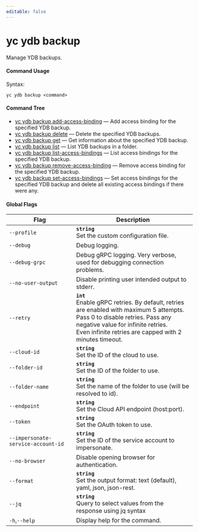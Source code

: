 ```yaml
---
editable: false
---
```


# yc ydb backup

Manage YDB backups.

#### Command Usage

Syntax: 

`yc ydb backup <command>`

#### Command Tree

- [yc ydb backup add-access-binding](add-access-binding.md) — Add access binding for the specified YDB backup.
- [yc ydb backup delete](delete.md) — Delete the specified YDB backups.
- [yc ydb backup get](get.md) — Get information about the specified YDB backup.
- [yc ydb backup list](list.md) — List YDB backups in a folder.
- [yc ydb backup list-access-bindings](list-access-bindings.md) — List access bindings for the specified YDB backup.
- [yc ydb backup remove-access-binding](remove-access-binding.md) — Remove access binding for the specified YDB backup.
- [yc ydb backup set-access-bindings](set-access-bindings.md) — Set access bindings for the specified YDB backup and delete all existing access bindings if there were any.

#### Global Flags

| Flag | Description |
|----|----|
|`--profile`|<b>`string`</b><br/>Set the custom configuration file.|
|`--debug`|Debug logging.|
|`--debug-grpc`|Debug gRPC logging. Very verbose, used for debugging connection problems.|
|`--no-user-output`|Disable printing user intended output to stderr.|
|`--retry`|<b>`int`</b><br/>Enable gRPC retries. By default, retries are enabled with maximum 5 attempts.<br/>Pass 0 to disable retries. Pass any negative value for infinite retries.<br/>Even infinite retries are capped with 2 minutes timeout.|
|`--cloud-id`|<b>`string`</b><br/>Set the ID of the cloud to use.|
|`--folder-id`|<b>`string`</b><br/>Set the ID of the folder to use.|
|`--folder-name`|<b>`string`</b><br/>Set the name of the folder to use (will be resolved to id).|
|`--endpoint`|<b>`string`</b><br/>Set the Cloud API endpoint (host:port).|
|`--token`|<b>`string`</b><br/>Set the OAuth token to use.|
|`--impersonate-service-account-id`|<b>`string`</b><br/>Set the ID of the service account to impersonate.|
|`--no-browser`|Disable opening browser for authentication.|
|`--format`|<b>`string`</b><br/>Set the output format: text (default), yaml, json, json-rest.|
|`--jq`|<b>`string`</b><br/>Query to select values from the response using jq syntax|
|`-h`,`--help`|Display help for the command.|
